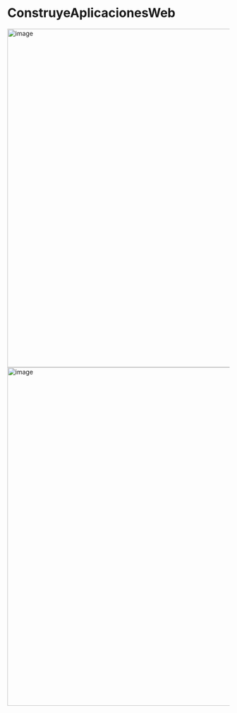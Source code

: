 # ConstruyeAplicacionesWeb
<img width="1366" height="768" alt="image" src="https://github.com/user-attachments/assets/d80b8fce-a5f0-47df-912a-2d254654b47b" />
<img width="1366" height="768" alt="image" src="https://github.com/user-attachments/assets/759f6629-b174-4466-810a-4357aa5b9f74" />

